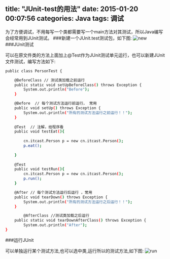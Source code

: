 title: "JUnit-test的用法"
date: 2015-01-20 00:07:56
categories: Java
tags: 调试
---
为了方便调试，不用每写一个类都需要写一个main方法对其测试，所以Java编写会经常用到JUnit测试。
###新建一个JUnit.test测试包，如下图:
![new](http://7xjdax.com1.z0.glb.clouddn.com/blognewjunit.png)
###JUnit测试

可以在原文件类的方法上面加上@Test作为JUnit测试单元运行，也可以新建JUnit文件测试，编写方法如下:
```bash
public class PersonTest {

	@BeforeClass // 测试类加载之前运行
	public static void setUpBeforeClass() throws Exception {
		System.out.println("Before");
	}

	@Before  // 每个测试方法运行前运行， 常用
	public void setUp() throws Exception {
		System.out.println("所有的测试方法运行之前运行！！");
	}
	
	@Test  // 注解，给程序看
	public void testEat(){
		
		cn.itcast.Person p = new cn.itcast.Person();
		p.eat();
		
	}
	
	@Test
	public void testRun(){
		cn.itcast.Person p = new cn.itcast.Person();
		p.run();
	}

	@After // 每个测试方法运行后运行 ，常用
	public void tearDown() throws Exception {
		System.out.println("所有的测试方法运行之后运行！！");
	}

    	@AfterClass //测试类加载之后运行
	public static void tearDownAfterClass() throws Exception {
		System.out.println("After");
}
```

###运行JUnit

可以单独运行某个测试方法,也可以选中类,运行所以的测试方法,如下图:
![run](http://7xjdax.com1.z0.glb.clouddn.com/blogrunjunit.png)




















